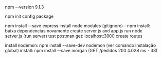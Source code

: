  npm --version
9.1.3

npm init
config package

npm install --save express
install node modules (gitignore) - npm install: baixa dependencias novamente 
create server.js and app.js
run node server.js (run server)
test postman get: localhost:3000
create routes

install nodemon: npm install --save-dev nodemon (ver comando instalação global)
install: npm install --save morgan (GET /pedidos 200 4.028 ms - 33)